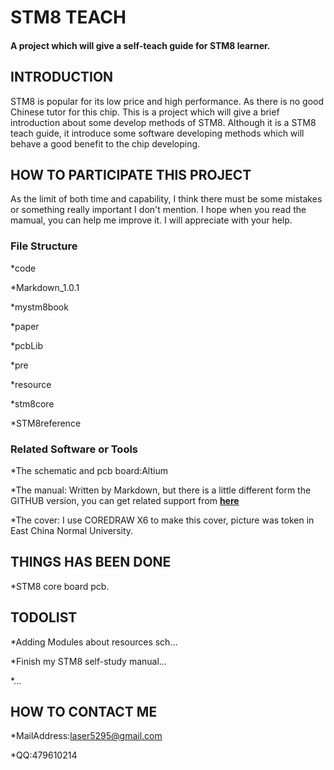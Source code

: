 # STM8 TEACH #

#### A project which will give a self-teach guide for STM8 learner. ####

## INTRODUCTION ##
STM8 is popular for its low price and high performance. As there is no good Chinese tutor for this chip. This is a project which will give a brief introduction about some develop methods of STM8.
Although it is a STM8 teach guide, it introduce some software developing methods which will behave a good benefit to the chip developing. 

## HOW TO PARTICIPATE THIS PROJECT ##
As the limit of both time and capability, I think there must be some mistakes or something really important I don't mention. I hope when you read the mamual, you can help me improve it. I will appreciate with your help.


### File Structure ###

*code

*Markdown_1.0.1

*mystm8book

*paper

*pcbLib

*pre

*resource

*stm8core

*STM8reference

### Related Software or Tools ###
*The schematic and pcb board:Altium

*The manual: Written by Markdown, but there is a little different form the GITHUB version, you can get related support from [**here**](http://www.github.com/larrycai/kaiyuanbook)

*The cover: I use COREDRAW X6 to make this cover, picture was token in East China Normal University.
## THINGS HAS BEEN DONE ##

*STM8 core board pcb.

## TODOLIST ##

*Adding Modules about resources sch...

*Finish my STM8 self-study manual...

*...


## HOW TO CONTACT ME ##

*MailAddress:laser5295@gmail.com

*QQ:479610214


